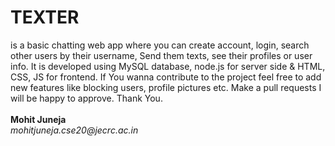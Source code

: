 <h1>TEXTER</h1> is a basic chatting web app where you can create account, login, search other users by their username, Send them texts, see their profiles or user info. It is developed using MySQL database, node.js for server side & HTML, CSS, JS for frontend. If You wanna contribute to the project feel free to add new features like blocking users, profile pictures etc. Make a pull requests I will be happy to approve.
Thank You.<br>
<br>
<b>Mohit Juneja</b>
<br>
<i>mohitjuneja.cse20@jecrc.ac.in</i>
